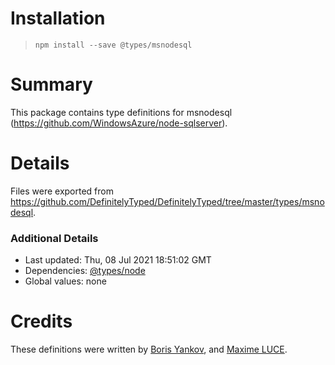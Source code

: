 # Installation
> `npm install --save @types/msnodesql`

# Summary
This package contains type definitions for msnodesql (https://github.com/WindowsAzure/node-sqlserver).

# Details
Files were exported from https://github.com/DefinitelyTyped/DefinitelyTyped/tree/master/types/msnodesql.

### Additional Details
 * Last updated: Thu, 08 Jul 2021 18:51:02 GMT
 * Dependencies: [@types/node](https://npmjs.com/package/@types/node)
 * Global values: none

# Credits
These definitions were written by [Boris Yankov](https://github.com/borisyankov), and [Maxime LUCE](https://github.com/SomaticIT).
